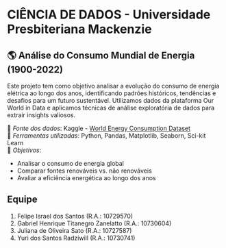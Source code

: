# CIÊNCIA DE DADOS - Universidade Presbiteriana Mackenzie

## 🌎 Análise do Consumo Mundial de Energia (1900-2022)

Este projeto tem como objetivo analisar a evolução do consumo de energia elétrica ao longo dos anos, identificando padrões históricos, tendências e desafios para um futuro sustentável. Utilizamos dados da plataforma Our World in Data e aplicamos técnicas de análise exploratória de dados para extrair insights valiosos.

🔹 *Fonte dos dados*: Kaggle - [World Energy Consumption Dataset](https://www.kaggle.com/datasets/pralabhpoudel/world-energy-consumption/data)  
🔹 *Ferramentas utilizadas*: Python, Pandas, Matplotlib, Seaborn, Sci-kit Learn  
🔹 *Objetivos*:
- Analisar o consumo de energia global
- Comparar fontes renováveis vs. não renováveis
- Avaliar a eficiência energética ao longo dos anos


## Equipe

1. Felipe Israel dos Santos (R.A.: 10729570)
2. Gabriel Henrique Titanegro Zanelatto (R.A.: 10730604)
3. Juliana de Oliveira Sato (R.A.: 10727587)
4. Yuri dos Santos Radziwill (R.A.: 10730741)
